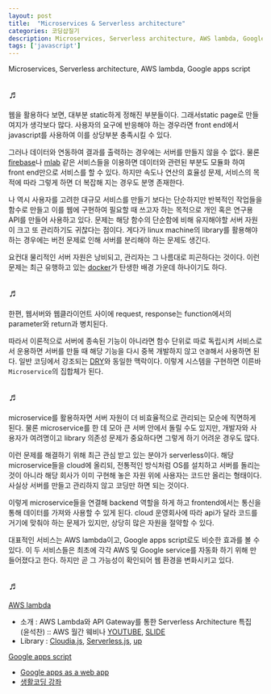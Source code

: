 ```yaml
---
layout: post
title:  "Microservices & Serverless architecture"
categories: 코딩삽질기
description: Microservices, Serverless architecture, AWS lambda, Google apps script
tags: ['javascript']
---
```


Microservices, Serverless architecture, AWS lambda, Google apps script

## ♬

웹을 활용하다 보면, 대부분 static하게 정해진 부분들이다. 그래서static page로 만들 여지가 생각보다 많다. 사용자의 요구에 반응해야 하는 경우라면 front end에서 javascript를 사용하여 이를 상당부분 충족시킬 수 있다.

그러나 데이터와 연동하여 결과를 출력하는 경우에는 서버를 만들지 않을 수 없다. 물론 [firebase](https://firebase.google.com)나 [mlab](https://mlab.com/) 같은 서비스들을 이용하면 데이터와 관련된 부분도 모듈화 하여 front end만으로 서비스를 할 수 있다. 하지만 속도나 연산의 효율성 문제, 서비스의 목적에 따라 그렇게 하면 더 복잡해 지는 경우도 분명 존재한다.

나 역시 사용자를 고려한 대규모 서비스를 만들기 보다는 단순하지만 반복적인 작업들을 함수로 만들고 이를 웹에 구현하여 필요할 때 쓰고자 하는 목적으로 개인 혹은 연구용 API를 만들어 사용하고 있다. 문제는 해당 함수의 단순함에 비해 유지해야할 서버 자원이 크고 또 관리하기도 귀찮다는 점이다. 게다가 linux machine의 library를 활용해야 하는 경우에는 버전 문제로 인해 서버를 분리해야 하는 문제도 생긴다.

요컨대 물리적인 서버 자원은 낭비되고, 관리자는 그 나름대로 피곤하다는 것이다. 이런 문제는 최근 유행하고 있는 [docker](https://www.docker.com/)가 탄생한 배경 가운데 하나이기도 하다.

## ♬

한편, 웹서버와 웹클라이언트 사이에 request, response는 function에서의 parameter와 return과 병치된다.

따라서 이론적으로 서버에 종속된 기능이 아니라면 함수 단위로 따로 독립시켜 서비스로서 운용하면 서버를 만들 때 해당 기능을 다시 중복 개발하지 않고 `연결`해서 사용하면 된다. 일반 코딩에서 강조되는 [DRY](https://en.wikipedia.org/wiki/Don%27t_repeat_yourself)와 동일한 맥락이다. 이렇게 시스템을 구현하면 이른바 `Microservice`의 집합체가 된다.


## ♬

microservice를 활용하자면 서버 자원이 더 비효율적으로 관리되는 모순에 직면하게 된다. 물론 microservice를 한 데 모아 큰 서버 안에서 돌릴 수도 있지만, 개발자와 사용자가 여려명이고 library 의존성 문제가 중요하다면 그렇게 하기 어려운 경우도 많다.

이런 문제를 해결하기 위해 최근 관심 받고 있는 분야가 serverless이다. 해당 microservice들을 cloud에 올리되, 전통적인 방식처럼 OS를 설치하고 서버를 돌리는 것이 아니라 해당 회사가 이미 구현해 놓은 자원 위에 사용자는 코드만 올리는 형태이다. 사실상 서버를 만들고 관리하지 않고 코딩만 하면 되는 것이다.

이렇게 microservice들을 연결해 backend 역할을 하게 하고 frontend에서는 통신을 통해 데이터를 가져와 사용할 수 있게 된다. cloud 운영회사에 따라 api가 달라 코드를 거기에 맞춰야 하는 문제가 있지만, 상당히 많은 자원을 절약할 수 있다.

대표적인 서비스는 AWS lambda이고, Google apps script로도 비슷한 효과를 볼 수 있다. 이 두 서비스들은 최초에 각각 AWS 및 Google service를 자동화 하기 위해 만들어졌다고 한다. 하지만 곧 그 가능성이 확인되어 웹 환경을 변화시키고 있다.


## ♬

[AWS lambda](https://aws.amazon.com/ko/lambda/details/)

* 소개 : AWS Lambda와 API Gateway를 통한 Serverless Architecture 특집 (윤석찬) :: AWS 월간 웨비나 [YOUTUBE](https://www.youtube.com/watch?v=pJNXS_BYEUU), [SLIDE](https://goo.gl/LMzDqv)
* Library : [Cloudia.js](https://claudiajs.com/), [Serverless.js](https://serverless.com/), [up](https://medium.freecodecamp.org/up-b3db1ca930ee)

[Google apps script](https://developers.google.com/apps-script/)

* [Google apps as a web app](https://developers.google.com/apps-script/guides/web)
* [생활코딩 강좌](https://opentutorials.org/course/67/3843)
